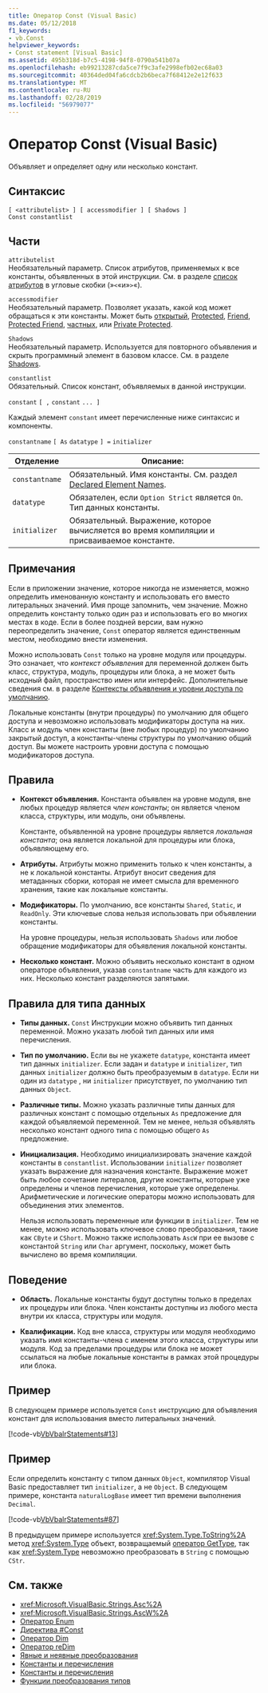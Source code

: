 ```yaml
---
title: Оператор Const (Visual Basic)
ms.date: 05/12/2018
f1_keywords:
- vb.Const
helpviewer_keywords:
- Const statement [Visual Basic]
ms.assetid: 495b318d-b7c5-4198-94f8-0790a541b07a
ms.openlocfilehash: eb99213287cda5ce7f9c3afe2998efb02ec68a03
ms.sourcegitcommit: 40364ded04fa6cdcb2b6beca7f68412e2e12f633
ms.translationtype: MT
ms.contentlocale: ru-RU
ms.lasthandoff: 02/28/2019
ms.locfileid: "56979077"
---
```

# <a name="const-statement-visual-basic"></a>Оператор Const (Visual Basic)
Объявляет и определяет одну или несколько констант.  
  
## <a name="syntax"></a>Синтаксис  
  
```  
[ <attributelist> ] [ accessmodifier ] [ Shadows ]   
Const constantlist  
```  
  
## <a name="parts"></a>Части  
 `attributelist`  
 Необязательный параметр. Список атрибутов, применяемых к все константы, объявленных в этой инструкции. См. в разделе [список атрибутов](../../../visual-basic/language-reference/statements/attribute-list.md) в угловые скобки (»`<`«и»`>`«).  
  
 `accessmodifier`  
 Необязательный параметр. Позволяет указать, какой код может обращаться к эти константы. Может быть [открытый](../../../visual-basic/language-reference/modifiers/public.md), [Protected](../../../visual-basic/language-reference/modifiers/protected.md), [Friend](../../../visual-basic/language-reference/modifiers/friend.md), [Protected Friend](../modifiers/protected-friend.md), [частных](../../../visual-basic/language-reference/modifiers/private.md), или [Private Protected](../../language-reference/modifiers/private-protected.md).
  
 `Shadows`  
 Необязательный параметр. Используется для повторного объявления и скрыть программный элемент в базовом классе. См. в разделе [Shadows](../../../visual-basic/language-reference/modifiers/shadows.md).  
  
 `constantlist`  
 Обязательный. Список констант, объявляемых в данной инструкции.  
  
 `constant` `[ ,` `constant` `... ]`  
  
 Каждый элемент `constant` имеет перечисленные ниже синтаксис и компоненты.  
  
 `constantname` `[ As` `datatype` `] =` `initializer`  
  
|Отделение|Описание:|  
|----------|-----------------|  
|`constantname`|Обязательный. Имя константы. См. раздел [Declared Element Names](../../../visual-basic/programming-guide/language-features/declared-elements/declared-element-names.md).|  
|`datatype`|Обязателен, если `Option Strict` является `On`. Тип данных константы.|  
|`initializer`|Обязательный. Выражение, которое вычисляется во время компиляции и присваиваемое константе.|  
  
## <a name="remarks"></a>Примечания  
 Если в приложении значение, которое никогда не изменяется, можно определить именованную константу и использовать его вместо литеральных значений. Имя проще запомнить, чем значение. Можно определить константу только один раз и использовать его во многих местах в коде. Если в более поздней версии, вам нужно переопределить значение, `Const` оператор является единственным местом, необходимо внести изменения.  
  
 Можно использовать `Const` только на уровне модуля или процедуры. Это означает, что *контекст объявления* для переменной должен быть класс, структура, модуль, процедуры или блока, а не может быть исходный файл, пространство имен или интерфейс. Дополнительные сведения см. в разделе [Контексты объявления и уровни доступа по умолчанию](../../../visual-basic/language-reference/statements/declaration-contexts-and-default-access-levels.md).  
  
 Локальные константы (внутри процедуры) по умолчанию для общего доступа и невозможно использовать модификаторы доступа на них. Класс и модуль член константы (вне любых процедур) по умолчанию закрытый доступ, а константы-члены структуры по умолчанию общий доступ. Вы можете настроить уровни доступа с помощью модификаторов доступа.  
  
## <a name="rules"></a>Правила  
  
-   **Контекст объявления.** Константа объявлен на уровне модуля, вне любых процедур является *член константы*; он является членом класса, структуры, или модуль, они объявлены.  
  
     Константе, объявленной на уровне процедуры является *локальная константа*; она является локальной для процедуры или блока, объявляющему его.  
  
-   **Атрибуты.** Атрибуты можно применить только к член константы, а не к локальной константы. Атрибут вносит сведения для метаданных сборки, которая не имеет смысла для временного хранения, такие как локальные константы.  
  
-   **Модификаторы.** По умолчанию, все константы `Shared`, `Static`, и `ReadOnly`. Эти ключевые слова нельзя использовать при объявлении константы.  
  
     На уровне процедуры, нельзя использовать `Shadows` или любое обращение модификаторы для объявления локальной константы.  
  
-   **Несколько констант.** Можно объявить несколько констант в одном операторе объявления, указав `constantname` часть для каждого из них. Несколько констант разделяются запятыми.  
  
## <a name="data-type-rules"></a>Правила для типа данных  
  
-   **Типы данных.** `Const` Инструкции можно объявить тип данных переменной. Можно указать любой тип данных или имя перечисления.  
  
-   **Тип по умолчанию.** Если вы не укажете `datatype`, константа имеет тип данных `initializer`. Если задан и `datatype` и `initializer`, тип данных `initializer` должно быть преобразуемым в `datatype`. Если ни один из `datatype` , ни `initializer` присутствует, по умолчанию тип данных `Object`.  
  
-   **Различные типы.** Можно указать различные типы данных для различных констант с помощью отдельных `As` предложение для каждой объявляемой переменной. Тем не менее, нельзя объявлять несколько констант одного типа с помощью общего `As` предложение.  
  
-   **Инициализация.** Необходимо инициализировать значение каждой константы в `constantlist`. Использовании `initializer` позволяет указать выражение для назначения константе. Выражение может быть любое сочетание литералов, другие константы, которые уже определены и членов перечисления, которые уже определены. Арифметические и логические операторы можно использовать для объединения этих элементов.  
  
     Нельзя использовать переменные или функции в `initializer`. Тем не менее, можно использовать ключевое слово преобразования, такие как `CByte` и `CShort`. Можно также использовать `AscW` при ее вызове с константой `String` или `Char` аргумент, поскольку, может быть вычислено во время компиляции.  
  
## <a name="behavior"></a>Поведение  
  
-   **Область.** Локальные константы будут доступны только в пределах их процедуры или блока. Член константы доступны из любого места внутри их класса, структуры или модуля.  
  
-   **Квалификации.** Код вне класса, структуры или модуля необходимо указать имя константы-члена с именем этого класса, структуры или модуля. Код за пределами процедуры или блока не может ссылаться на любые локальные константы в рамках этой процедуры или блока.  
  
## <a name="example"></a>Пример  
 В следующем примере используется `Const` инструкцию для объявления констант для использования вместо литеральных значений.  
  
 [!code-vb[VbVbalrStatements#13](~/samples/snippets/visualbasic/VS_Snippets_VBCSharp/VbVbalrStatements/VB/Class1.vb#13)]  
  
## <a name="example"></a>Пример  
 Если определить константу с типом данных `Object`, компилятор Visual Basic предоставляет тип `initializer`, а не `Object`. В следующем примере, константа `naturalLogBase` имеет тип времени выполнения `Decimal`.  
  
 [!code-vb[VbVbalrStatements#87](~/samples/snippets/visualbasic/VS_Snippets_VBCSharp/VbVbalrStatements/VB/Class1.vb#87)]  
  
 В предыдущем примере используется <xref:System.Type.ToString%2A> метод <xref:System.Type> объект, возвращаемый [оператор GetType](../../../visual-basic/language-reference/operators/gettype-operator.md), так как <xref:System.Type> невозможно преобразовать в `String` с помощью `CStr`.  
  
## <a name="see-also"></a>См. также
- <xref:Microsoft.VisualBasic.Strings.Asc%2A>
- <xref:Microsoft.VisualBasic.Strings.AscW%2A>
- [Оператор Enum](../../../visual-basic/language-reference/statements/enum-statement.md)
- [Директива #Const](../../../visual-basic/language-reference/directives/const-directive.md)
- [Оператор Dim](../../../visual-basic/language-reference/statements/dim-statement.md)
- [Оператор reDim](../../../visual-basic/language-reference/statements/redim-statement.md)
- [Явные и неявные преобразования](../../../visual-basic/programming-guide/language-features/data-types/implicit-and-explicit-conversions.md)
- [Константы и перечисления](../../../visual-basic/programming-guide/language-features/constants-enums/index.md)
- [Константы и перечисления](../../../visual-basic/language-reference/constants-and-enumerations.md)
- [Функции преобразования типов](../../../visual-basic/language-reference/functions/type-conversion-functions.md)
